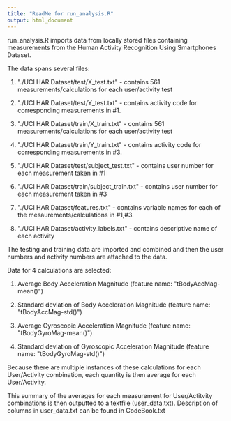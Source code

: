 ```yaml
---
title: "ReadMe for run_analysis.R"
output: html_document
---
```


run_analysis.R imports data from locally stored files containing measurements from the Human Activity Recognition Using Smartphones Dataset.

The data spans several files:
1. "./UCI HAR Dataset/test/X_test.txt" - contains 561 measurements/calculations for each user/activity test

2. "./UCI HAR Dataset/test/Y_test.txt" - contains activity code for corresponding measurements in #1.

3. "./UCI HAR Dataset/train/X_train.txt" - contains 561 measurements/calculations for each user/activity test

4. "./UCI HAR Dataset/train/Y_train.txt" - contains activity code for corresponding measurements in #3.

5. "./UCI HAR Dataset/test/subject_test.txt" - contains user number for each measurement taken in #1

6. "./UCI HAR Dataset/train/subject_train.txt" - contains user number for each measurement taken in #3

7. "./UCI HAR Dataset/features.txt" - contains variable names for each of the mesaurements/calculations in #1,#3.

8. "./UCI HAR Dataset/activity_labels.txt" - contains descriptive name of each activity

The testing and training data are imported and combined and then the user numbers and activity numbers are attached to the data.

Data for 4 calculations are selected:
1. Average Body Acceleration Magnitude (feature name: "tBodyAccMag-mean()")

2. Standard deviation of Body Acceleration Magnitude (feature name: "tBodyAccMag-std()")

3. Average Gyroscopic Acceleration Magnitude (feature name: "tBodyGyroMag-mean()")

4. Standard deviation of Gyroscopic Acceleration Magnitude (feature name: "tBodyGyroMag-std()")

Because there are multiple instances of these calculations for each User/Activity combination, each quantity is then average for each User/Activity.

This summary of the averages for each measurement for User/Actitvity combinations is then outputted to a textfile (user_data.txt). Description of columns in user_data.txt can be found in CodeBook.txt

